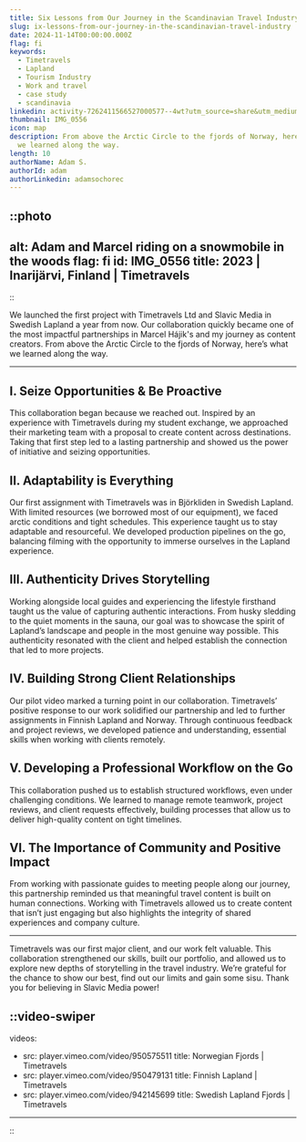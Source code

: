 ```yaml
---
title: Six Lessons from Our Journey in the Scandinavian Travel Industry
slug: ix-lessons-from-our-journey-in-the-scandinavian-travel-industry
date: 2024-11-14T00:00:00.000Z
flag: fi
keywords:
  - Timetravels
  - Lapland
  - Tourism Industry
  - Work and travel
  - case study
  - scandinavia
linkedin: activity-7262411566527000577--4wt?utm_source=share&utm_medium=member_desktop
thumbnail: IMG_0556
icon: map
description: From above the Arctic Circle to the fjords of Norway, here’s what
  we learned along the way.
length: 10
authorName: Adam S.
authorId: adam
authorLinkedin: adamsochorec
---
```


::photo
---
alt: Adam and Marcel riding on a snowmobile in the woods
flag: fi
id: IMG_0556
title: 2023 | Inarijärvi, Finland | Timetravels
---
::

We launched the first project with Timetravels Ltd and Slavic Media in Swedish Lapland a year from now. Our collaboration quickly became one of the most impactful partnerships in Marcel Hájik's and my journey as content creators. From above the Arctic Circle to the fjords of Norway, here’s what we learned along the way.

---

## I. Seize Opportunities & Be Proactive

This collaboration began because we reached out. Inspired by an experience with Timetravels during my student exchange, we approached their marketing team with a proposal to create content across destinations. Taking that first step led to a lasting partnership and showed us the power of initiative and seizing opportunities.

## II. Adaptability is Everything

Our first assignment with Timetravels was in Björkliden in Swedish Lapland. With limited resources (we borrowed most of our equipment), we faced arctic conditions and tight schedules. This experience taught us to stay adaptable and resourceful. We developed production pipelines on the go, balancing filming with the opportunity to immerse ourselves in the Lapland experience.

## III. Authenticity Drives Storytelling

Working alongside local guides and experiencing the lifestyle firsthand taught us the value of capturing authentic interactions. From husky sledding to the quiet moments in the sauna, our goal was to showcase the spirit of Lapland’s landscape and people in the most genuine way possible. This authenticity resonated with the client and helped establish the connection that led to more projects.

## IV. Building Strong Client Relationships

Our pilot video marked a turning point in our collaboration. Timetravels’ positive response to our work solidified our partnership and led to further assignments in Finnish Lapland and Norway. Through continuous feedback and project reviews, we developed patience and understanding, essential skills when working with clients remotely.

## V. Developing a Professional Workflow on the Go

This collaboration pushed us to establish structured workflows, even under challenging conditions. We learned to manage remote teamwork, project reviews, and client requests effectively, building processes that allow us to deliver high-quality content on tight timelines.

## VI. The Importance of Community and Positive Impact

From working with passionate guides to meeting people along our journey, this partnership reminded us that meaningful travel content is built on human connections. Working with Timetravels allowed us to create content that isn’t just engaging but also highlights the integrity of shared experiences and company culture.

---

Timetravels was our first major client, and our work felt valuable. This collaboration strengthened our skills, built our portfolio, and allowed us to explore new depths of storytelling in the travel industry. We’re grateful for the chance to show our best, find out our limits and gain some sisu. Thank you for believing in Slavic Media power!

::video-swiper
---
videos:
  - src: player.vimeo.com/video/950575511
    title: Norwegian Fjords | Timetravels
  - src: player.vimeo.com/video/950479131
    title: Finnish Lapland | Timetravels
  - src: player.vimeo.com/video/942145699
    title: Swedish Lapland Fjords | Timetravels
---
::

